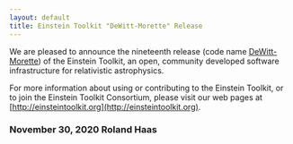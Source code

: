 ```yaml
---
layout: default
title: Einstein Toolkit "DeWitt-Morette" Release
---
```

We are pleased to announce the nineteenth release (code name
[DeWitt-Morette](https://en.wikipedia.org/wiki/Cécile_DeWitt-Morette)) of the
Einstein Toolkit, an open, community developed software infrastructure for
relativistic astrophysics.

For more information about using or contributing to the Einstein Toolkit, or to
join the Einstein Toolkit Consortium, please visit our web pages at
[http://einsteintoolkit.org](http://einsteintoolkit.org).

### November 30, 2020 Roland Haas
